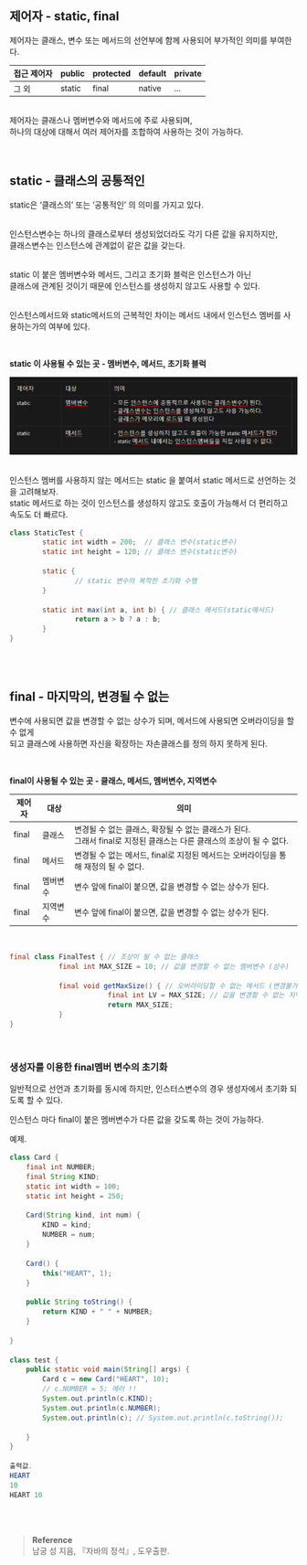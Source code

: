 ## 제어자 - static, final


제어자는 클래스, 변수 또는 메서드의 선언부에 함께 사용되어 부가적인 의미를 부여한다.

| 접근 제어자 | public  | protected | default | private |
| --- | --- | --- | --- | --- |
| 그 외 | static  | final | native | ... |

<br/>제어자는 클래스나 멤버변수와 메서드에 주로 사용되며, <br/>하나의 대상에 대해서 여러 제어자를 조합하여 사용하는 것이 가능하다.

<br/>

## static - 클래스의 공통적인

static은 ‘클래스의’ 또는 ‘공통적인’ 의 의미를 가지고 있다.

<br/>인스턴스변수는 하나의 클래스로부터 생성되었더라도 각기 다른 값을 유지하지만,  <br/>클래스변수는 인스턴스에 관계없이 같은 값을 갖는다. 

<br/>static 이 붙은 멤버변수와 메서드, 그리고 초기화 블럭은 인스턴스가 아닌 <br/>클래스에 관계된 것이기 때문에 인스턴스를 생성하지 않고도 사용할 수 있다.

<br/>인스턴스메서드와 static메서드의 근복적인 차이는 메서드 내에서 인스턴스 멤버를 사용하는가의 여부에 있다.

<br/>

**static 이 사용될 수 있는 곳 - 멤버변수, 메서드, 초기화 블럭**

![이미지](/programming/img/static.PNG)


<br/>인스턴스 멤버를 사용하지 않는 메서드는 static 을 붙여서 static 메서드로 선언하는 것을 고려해보자. <br/>static 메서드로 하는 것이 인스턴스를 생성하지 않고도 호출이 가능해서 더 편리하고 속도도 더 빠르다.

```java
class StaticTest {
		static int width = 200;  // 클래스 변수(static변수)
		static int height = 120; // 클래스 변수(static변수)

		static {
				// static 변수의 복작한 초기화 수행
		}

		static int max(int a, int b) { // 클래스 메서드(static메서드)
				return a > b ? a : b;
		}
}
```

<br/><br/>

## final - 마지막의, 변경될 수 없는

변수에 사용되면 값을 변경할 수 없는 상수가 되며, 메서드에 사용되면 오버라이딩을 할 수 없게 <br/>되고 클래스에 사용하면 자신을 확장하는 자손클래스를 정의 하지 못하게 된다.

<br/>

**final이 사용될 수 있는 곳 - 클래스, 메서드, 멤버변수, 지역변수**

| 제어자 | 대상 | 의미 |
| --- | --- | --- |
| final | 클래스 | 변경될 수 없는 클래스, 확장될 수 없는 클래스가 된다. <br/>그래서 final로 지정된 클래스는 다른 클래스의 조상이 될 수 없다. |
| final | 메서드 | 변경될 수 없는 메서드, final로 지정된 메서드는 오버라이딩을 통해 재정의 될 수 없다. |
| final | 멤버변수 | 변수 앞에 final이 붙으면, 값을 변경할 수 없는 상수가 된다. |
| final | 지역변수 | 변수 앞에 final이 붙으면, 값을 변경할 수 없는 상수가 된다. |

<br/>

```java
final class FinalTest { // 조상이 될 수 없는 클래스
			final int MAX_SIZE = 10; // 값을 변경할 수 없는 멤버변수 (상수)

			final void getMaxSize() { // 오버라이딩할 수 없는 메서드 (변경불가)
						final int LV = MAX_SIZE; // 값을 변경할 수 없는 지역변수 (상수)
						return MAX_SIZE;
			}
}
```

<br/>

### 생성자를 이용한 final멤버 변수의 초기화

일반적으로 선언과 초기화를 동시에 하지만, 인스터스변수의 경우 생성자에서 초기화 되도록 할 수 있다. 

인스턴스 마다 final이 붙은 멤버변수가 다른 값을 갖도록 하는 것이 가능하다.

예제.
```java
class Card {
    final int NUMBER;
    final String KIND;
    static int width = 100;
    static int height = 250;

    Card(String kind, int num) {
        KIND = kind;
        NUMBER = num;
    }

    Card() {
        this("HEART", 1);
    }

    public String toString() {
        return KIND + " " + NUMBER;
    }

}

class test {
    public static void main(String[] args) {
        Card c = new Card("HEART", 10);
        // c.NUMBER = 5; 에러 !!
        System.out.println(c.KIND);
        System.out.println(c.NUMBER);
        System.out.println(c); // System.out.println(c.toString());

    }
}

출력값.
HEART
10
HEART 10
```


<br/><br/>

>**Reference**
><br/>남궁 성 지음, 『자바의 정석』, 도우출판.

